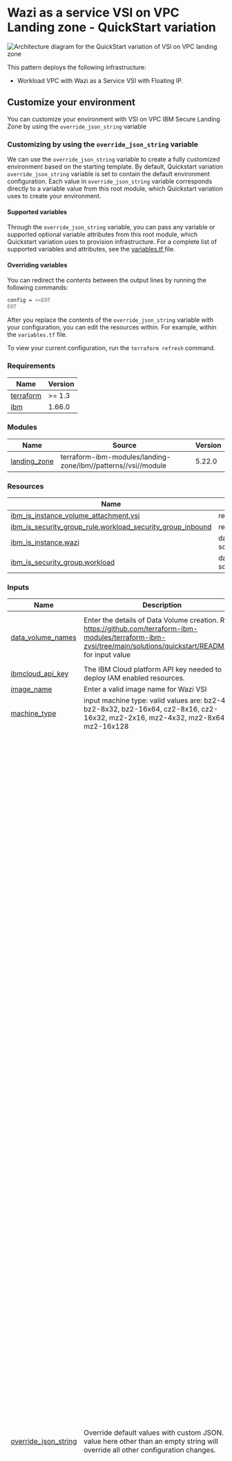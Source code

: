 # Wazi as a service VSI on VPC Landing zone - QuickStart variation

![Architecture diagram for the QuickStart variation of VSI on VPC landing zone](https://raw.githubusercontent.com/terraform-ibm-modules/terraform-ibm-zvsi/main/reference-architecture/QuickStart.svg)

This pattern deploys the following infrastructure:

- Workload VPC with Wazi as a Service VSI with Floating IP.

## Customize your environment

You can customize your environment with VSI on VPC IBM Secure Landing Zone by using the `override_json_string` variable

### Customizing by using the `override_json_string` variable

We can use the `override_json_string` variable to create a fully customized environment based on the starting template. By default, Quickstart variation `override_json_string` variable is set to contain the default environment configuration. Each value in `override_json_string` variable corresponds directly to a variable value from this root module, which Quickstart variation uses to create your environment.

#### Supported variables

Through the `override_json_string` variable, you can pass any variable or supported optional variable attributes from this root module, which Quickstart variation uses to provision infrastructure. For a complete list of supported variables and attributes, see the [variables.tf ](variables.tf) file.

#### Overriding variables

You can redirect the contents between the output lines by running the following commands:

```sh
config = <<EOT
EOT
```

After you replace the contents of the `override_json_string` variable with your configuration, you can edit the resources within. For example, within the `variables.tf` file.

To view your current configuration, run the `terraform refresh` command.

<!-- BEGINNING OF PRE-COMMIT-TERRAFORM DOCS HOOK -->
### Requirements

| Name | Version |
|------|---------|
| <a name="requirement_terraform"></a> [terraform](#requirement\_terraform) | >= 1.3 |
| <a name="requirement_ibm"></a> [ibm](#requirement\_ibm) | 1.66.0 |

### Modules

| Name | Source | Version |
|------|--------|---------|
| <a name="module_landing_zone"></a> [landing\_zone](#module\_landing\_zone) | terraform-ibm-modules/landing-zone/ibm//patterns//vsi//module | 5.22.0 |

### Resources

| Name | Type |
|------|------|
| [ibm_is_instance_volume_attachment.vsi](https://registry.terraform.io/providers/IBM-Cloud/ibm/1.66.0/docs/resources/is_instance_volume_attachment) | resource |
| [ibm_is_security_group_rule.workload_security_group_inbound](https://registry.terraform.io/providers/IBM-Cloud/ibm/1.66.0/docs/resources/is_security_group_rule) | resource |
| [ibm_is_instance.wazi](https://registry.terraform.io/providers/IBM-Cloud/ibm/1.66.0/docs/data-sources/is_instance) | data source |
| [ibm_is_security_group.workload](https://registry.terraform.io/providers/IBM-Cloud/ibm/1.66.0/docs/data-sources/is_security_group) | data source |

### Inputs

| Name | Description | Type | Default | Required |
|------|-------------|------|---------|:--------:|
| <a name="input_data_volume_names"></a> [data\_volume\_names](#input\_data\_volume\_names) | Enter the details of Data Volume creation. Refer https://github.com/terraform-ibm-modules/terraform-ibm-zvsi/tree/main/solutions/quickstart/README.md for input value | <pre>list(object({<br>    name        = string<br>    capacity    = number<br>    volume_name = string<br>  }))</pre> | `[]` | no |
| <a name="input_ibmcloud_api_key"></a> [ibmcloud\_api\_key](#input\_ibmcloud\_api\_key) | The IBM Cloud platform API key needed to deploy IAM enabled resources. | `string` | n/a | yes |
| <a name="input_image_name"></a> [image\_name](#input\_image\_name) | Enter a valid image name for Wazi VSI | `string` | `"ibm-zos-3-1-s390x-dev-test-wazi-1"` | no |
| <a name="input_machine_type"></a> [machine\_type](#input\_machine\_type) | input machine type: valid values are: bz2-4x16, bz2-8x32, bz2-16x64, cz2-8x16, cz2-16x32, mz2-2x16, mz2-4x32, mz2-8x64, mz2-16x128 | `string` | `"mz2-2x16"` | no |
| <a name="input_override_json_string"></a> [override\_json\_string](#input\_override\_json\_string) | Override default values with custom JSON. Any value here other than an empty string will override all other configuration changes. | `string` | `"{\n   \"atracker\": {\n      \"collector_bucket_name\": \"\",\n      \"receive_global_events\": false,\n      \"resource_group\": \"\",\n      \"add_route\": false\n   },\n   \"clusters\": [],\n   \"cos\": [],\n   \"enable_transit_gateway\": false,\n   \"transit_gateway_global\": false,\n   \"key_management\": {\n        \"keys\": [\n        ],\n        \"name\": null,\n        \"resource_group\": null,\n        \"use_hs_crypto\": false,\n        \"use_data\": false\n   },\n   \"network_cidr\": \"10.0.0.0/8\",\n   \"resource_groups\": [\n      {\n         \"create\": true,\n         \"name\": \"slz-workload-rg\"\n      }\n   ],\n   \"security_groups\": [],\n   \"transit_gateway_connections\": [],\n   \"transit_gateway_resource_group\": \"\",\n   \"virtual_private_endpoints\": [],\n   \"vpcs\": [\n      {\n         \"default_security_group_name\": \"workload-vpc-sg\",\n         \"default_security_group_rules\": [\n\t   {\n                  \"direction\": \"inbound\",\n                  \"name\": \"allow-ibm-inbound\",\n                  \"remote\": \"0.0.0.0/0\",\n                  \"tcp\": {\n                            \"port_max\": 22,\n                            \"port_min\": 22\n                        }\n\t   },\n\t   {\n                  \"direction\": \"inbound\",\n                  \"name\": \"allow-ibm-inbound-1\",\n                  \"remote\": \"0.0.0.0/0\",\n                  \"icmp\": {\n                            \"type\": 8\n                        }\n            },\n\t    {\n                  \"direction\": \"inbound\",\n                  \"name\": \"allow-ibm-inbound-2\",\n                  \"remote\": \"0.0.0.0/0\",\n                     \"udp\": {\n                            \"port_max\": 443,\n                            \"port_min\": 443\n                        }\n           }\n\t ],\n         \"clean_default_sg_acl\": false,\n         \"flow_logs_bucket_name\": null,\n         \"network_acls\": [\n            {\n               \"add_cluster_rules\": false,\n               \"name\": \"workload-acl\",\n               \"rules\": [\n                  {\n                     \"action\": \"allow\",\n                     \"destination\": \"10.0.0.0/8\",\n                     \"direction\": \"inbound\",\n                     \"name\": \"allow-ibm-inbound\",\n                     \"source\": \"161.26.0.0/16\"\n                  },\n                  {\n                     \"action\": \"allow\",\n                     \"destination\": \"10.0.0.0/8\",\n                     \"direction\": \"inbound\",\n                     \"name\": \"allow-all-network-inbound\",\n                     \"source\": \"10.0.0.0/8\"\n                  },\n                  {\n                     \"action\": \"allow\",\n                     \"destination\": \"0.0.0.0/0\",\n                     \"direction\": \"inbound\",\n                     \"name\": \"allow-all-network-inbound-1\",\n                     \"source\": \"0.0.0.0/0\",\n                     \"icmp\": {\n                             \"type\": 8\n                        }\n                  },\n                  {\n                     \"action\": \"allow\",\n                     \"destination\": \"0.0.0.0/0\",\n                     \"direction\": \"inbound\",\n                     \"name\": \"allow-all-network-inbound-2\",\n                     \"source\": \"0.0.0.0/0\",\n                     \"udp\": {\n\t\t\t                   \"source_port_max\": 65535,\n\t\t\t                   \"source_port_min\": 1,\n                            \"port_max\": 443,\n                            \"port_min\": 443\n                        }\n\t\t  },\n                  {\n                     \"action\": \"allow\",\n                     \"destination\": \"0.0.0.0/0\",\n                     \"direction\": \"inbound\",\n                     \"name\": \"allow-all-network-inbound-3\",\n                     \"source\": \"0.0.0.0/0\",\n                     \"tcp\": {\n                            \"source_port_max\": 65535,\n                            \"source_port_min\": 1,\n                            \"port_max\": 992,\n                            \"port_min\": 992\n                        }\n                  },\n                  {\n                     \"action\": \"allow\",\n                     \"destination\": \"0.0.0.0/0\",\n                     \"direction\": \"inbound\",\n                     \"name\": \"allow-all-network-inbound-4\",\n                     \"source\": \"0.0.0.0/0\",\n                     \"tcp\": {\n                            \"source_port_max\": 65535,\n                            \"source_port_min\": 1,\n                            \"port_max\": 22,\n                            \"port_min\": 22\n                        }\n                  },\n                  {\n                     \"action\": \"allow\",\n                     \"destination\": \"0.0.0.0/0\",\n                     \"direction\": \"inbound\",\n                     \"name\": \"allow-all-network-inbound-5\",\n                     \"source\": \"0.0.0.0/0\",\n                     \"tcp\": {\n                            \"source_port_max\": 65535,\n                            \"source_port_min\": 1,\n                            \"port_max\": 10443,\n                            \"port_min\": 10443\n                        }\n                  },\n                  {\n                     \"action\": \"allow\",\n                     \"destination\": \"0.0.0.0/0\",\n                     \"direction\": \"outbound\",\n                     \"name\": \"allow-all-outbound\",\n                     \"source\": \"0.0.0.0/0\"\n                  }\n               ]\n            }\n         ],\n         \"prefix\": \"workload\",\n         \"resource_group\": \"slz-workload-rg\",\n         \"subnets\": {\n            \"zone-1\": [\n               {\n                  \"acl_name\": \"workload-acl\",\n                  \"cidr\": \"10.40.10.0/24\",\n                  \"name\": \"vsi-zone-1\",\n                  \"public_gateway\": false\n               }\n            ],\n            \"zone-2\": [],\n            \"zone-3\": []\n         },\n         \"use_public_gateways\": {\n            \"zone-1\": false,\n            \"zone-2\": false,\n            \"zone-3\": false\n         },\n         \"address_prefixes\": {\n            \"zone-1\": [],\n            \"zone-2\": [],\n            \"zone-3\": []\n         }\n      }\n   ],\n   \"vpn_gateways\": [],\n   \"vsi\": [\n      {\n         \"boot_volume_encryption_key_name\": null,\n         \"image_name\": \"ibm-zos-3-1-s390x-dev-test-wazi-1\",\n         \"machine_type\": \"mz2o-2x16\",\n         \"name\": \"workload-server\",\n         \"resource_group\": \"slz-workload-rg\",\n         \"security_group\": {\n            \"name\": \"workload-sg\",\n            \"rules\": [\n               {\n                  \"direction\": \"inbound\",\n                  \"name\": \"allow-ibm-inbound\",\n                  \"source\": \"161.26.0.0/16\"\n               },\n               {\n                  \"direction\": \"inbound\",\n                  \"name\": \"allow-vpc-inbound\",\n                  \"source\": \"10.0.0.0/8\"\n               },\n               {\n                  \"direction\": \"inbound\",\n                  \"name\": \"allow-all-inbound\",\n                  \"source\": \"0.0.0.0/0\",\n\t          \"tcp\": {\n                       \"port_max\": 22,\n                       \"port_min\": 22\n                     }\n              },\n              {\n                  \"direction\": \"inbound\",\n                  \"name\": \"allow-all-inbound-3\",\n                  \"source\": \"0.0.0.0/0\",\n                  \"icmp\": {\n                           \"type\": 8,\n                           \"code\": 0\n                         }\n              },\n              {\n                 \"direction\": \"outbound\",\n                 \"name\": \"allow-all-outbound\",\n                 \"source\": \"0.0.0.0/0\"\n              }\n            ]\n         },\n         \"ssh_keys\": [\n            \"ssh-key\"\n         ],\n         \"subnet_names\": [\n            \"vsi-zone-1\"\n         ],\n         \"vpc_name\": \"workload\",\n         \"vsi_per_subnet\": 1,\n         \"enable_floating_ip\": true\n      }\n   ]\n}\n"` | no |
| <a name="input_ports"></a> [ports](#input\_ports) | Enter the list of ports to open for Wazi VSI SG. For example : [992,10443] | `list(number)` | <pre>[<br>  21,<br>  992,<br>  9443,<br>  10443,<br>  8101,<br>  8102,<br>  8120,<br>  8121,<br>  8150,<br>  8153,<br>  8154,<br>  8155,<br>  8180,<br>  8135,<br>  8191,<br>  8192,<br>  8194,<br>  8137,<br>  8138,<br>  8139,<br>  8115,<br>  8195,<br>  12000,<br>  12001,<br>  12002,<br>  12003,<br>  12004,<br>  12005,<br>  12006,<br>  12007,<br>  12008,<br>  12009,<br>  12010,<br>  12011,<br>  12012,<br>  12013,<br>  12014,<br>  12015,<br>  12016,<br>  12017,<br>  12018,<br>  12019,<br>  12020,<br>  12021,<br>  12022,<br>  12023,<br>  12024,<br>  12025,<br>  12026,<br>  12027,<br>  12028,<br>  12029<br>]</pre> | no |
| <a name="input_prefix"></a> [prefix](#input\_prefix) | A unique identifier for resources. Must begin with a lowercase letter and end with a lowerccase letter or number. This prefix will be prepended to any resources provisioned by this template. Prefixes must be 16 or fewer characters. | `string` | n/a | yes |
| <a name="input_region"></a> [region](#input\_region) | Region where VPC will be created. To find your VPC region, use `ibmcloud is regions` command to find available regions. | `string` | n/a | yes |
| <a name="input_ssh_key"></a> [ssh\_key](#input\_ssh\_key) | A public SSH Key for VSI creation which does not already exist in the deployment region. Must be an RSA key with a key size of either 2048 bits or 4096 bits (recommended) - See https://cloud.ibm.com/docs/vpc?topic=vpc-ssh-keys. | `string` | n/a | yes |

### Outputs

| Name | Description |
|------|-------------|
| <a name="output_config"></a> [config](#output\_config) | Output configuration as encoded JSON |
<!-- END OF PRE-COMMIT-TERRAFORM DOCS HOOK -->

### List of all ports
List of all default ports added to Quickstar & Standard variations are documented here : https://www.ibm.com/docs/en/wazi-aas/1.0.0?topic=vpc-configurations-in-zos-stock-images#stock-image-configurations

<!-- Leave this section as is so that your module has a link to local development environment set up steps for contributors to follow -->
## Contributing

You can report issues and request features for this module in GitHub issues in the module repo. See [Report an issue or request a feature](https://github.com/terraform-ibm-modules/.github/blob/main/.github/SUPPORT.md).

To set up your local development environment, see [Local development setup](https://terraform-ibm-modules.github.io/documentation/#/local-dev-setup) in the project documentation.
